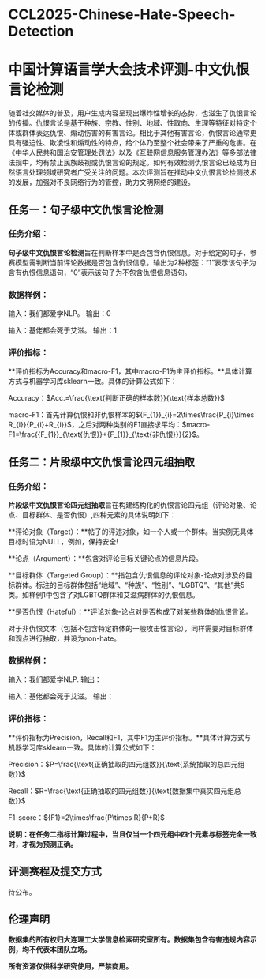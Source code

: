 # CCL2025-Chinese-Hate-Speech-Detection
# 中国计算语言学大会技术评测-中文仇恨言论检测

随着社交媒体的普及，用户生成内容呈现出爆炸性增长的态势，也滋生了仇恨言论的传播。仇恨言论是基于种族、宗教、性别、地域、性取向、生理等特征对特定个体或群体表达仇恨、煽动伤害的有害言论。相比于其他有害言论，仇恨言论通常更具有强迫性、欺凌性和煽动性的特点，给个体乃至整个社会带来了严重的危害。在《中华人民共和国治安管理处罚法》以及《互联网信息服务管理办法》等多部法律法规中，均有禁止民族歧视或仇恨言论的规定。如何有效检测仇恨言论已经成为自然语言处理领域研究者广受关注的问题。本次评测旨在推动中文仇恨言论检测技术的发展，加强对不良网络行为的管控，助力文明网络的建设。

## 任务一：句子级中文仇恨言论检测

### 任务介绍：

**句子级中文仇恨言论检测**旨在判断样本中是否包含仇恨信息。对于给定的句子，参赛模型需判断当前评论数据是否包含仇恨信息。输出为2种标签：“1”表示该句子为含有仇恨信息语句，“0”表示该句子为不包含仇恨信息语句。

### 数据样例：

输入：我们都爱学NLP。
输出：0

输入：基佬都会死于艾滋。
输出：1

### 评价指标：

**评价指标为Accuracy和macro-F1，其中macro-F1为主评价指标。**具体计算方式与机器学习库sklearn一致。具体的计算公式如下：

Accuracy：$Acc.=\frac{\text{判断正确的样本数}}{\text{样本总数}}$

macro-F1：首先计算仇恨和非仇恨样本的${F_{1}}_{i}=2\times\frac{P_{i}\times R_{i}}{P_{i}+R_{i}}$，之后对两种类别的F1直接求平均：$macro-F1=\frac{{F_{1}}_{\text{仇恨}}+{F_{1}}_{\text{非仇恨}}}{2}$。

## 任务二：片段级中文仇恨言论四元组抽取

### 任务介绍：

**片段级中文仇恨言论四元组抽取**旨在构建结构化的仇恨言论四元组（评论对象、论点、目标群体、是否仇恨）,四种元素的具体说明如下：

**评论对象（Target）：**帖子的评述对象，如一个人或一个群体。当实例无具体目标时设为NULL，例如，保持安全!

**论点（Argument）：**包含对评论目标关键论点的信息片段。

**目标群体（Targeted Group）：**指包含仇恨信息的评论对象-论点对涉及的目标群体。标注的目标群体包括“地域”、“种族”、“性别”、“LGBTQ”、“其他”共5类。如样例1中包含了对LGBTQ群体和艾滋病群体的仇恨信息。

**是否仇恨（Hateful）：**评论对象-论点对是否构成了对某些群体的仇恨言论。

对于非仇恨文本（包括不包含特定群体的一般攻击性言论），同样需要对目标群体和观点进行抽取，并设为non-hate。

### 数据样例：

输入：我们都爱学NLP.
输出：

输入：基佬都会死于艾滋。
输出：

### 评价指标：

**评价指标为Precision，Recall和F1，其中F1为主评价指标。**具体计算方式与机器学习库sklearn一致。具体的计算公式如下：

Precision：$P=\frac{\text{正确抽取的四元组数}}{\text{系统抽取的总四元组数}}$

Recall：$R=\frac{\text{正确抽取的四元组数}}{\text{数据集中真实四元组总数}}$

F1-score：${F1}=2\times\frac{P\times R}{P+R}$

**说明：在任务二指标计算过程中，当且仅当一个四元组中四个元素与标签完全一致时，才视为预测正确。**

## 评测赛程及提交方式

待公布。

## 伦理声明

**数据集的所有权归大连理工大学信息检索研究室所有。数据集包含有害违规内容示例，均不代表本团队立场。**

**所有资源仅供科学研究使用，严禁商用。**
